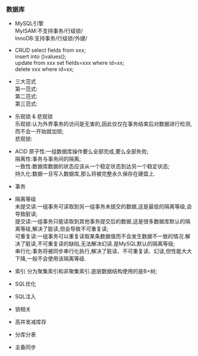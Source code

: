 ### 数据库
- MySQL引擎  
MyISAM:不支持事务/行级锁/  
InnoDB:支持事务/行级锁/外键/  

- CRUD
select fields from xxx;  
insert into ()values();  
update from xxx set fields=xxx where id=xx;  
delete xxx where id=xx;  

- 三大范式  
第一范式:  
第二范式:  
第三范式:  

- 乐观锁 & 悲观锁  
乐观锁:认为外界事务的访问是无害的,因此仅仅在事务结束后对数据进行检测,而不会一开始就加锁;  
悲观锁:

- ACID
原子性:一组数据库操作要么全部完成,要么全部失败;  
隔离性:事务与事务间的隔离;  
一致性:数据库数据的状态应该从一个稳定状态到达另一个稳定状态;  
持久化:数据一旦写入数据库,那么将被完整永久保存在硬盘上.  

- 事务  

- 隔离等级  
未提交读:一组事务可读取到另一组事务未提交的数据,这是最低的隔离等级,会导致脏读;  
提交读:一组事务只能读取到其他事务提交后的数据,这是很多数据库默认的隔离等级,解决了脏读,但会导致不可重复读;  
可重复读:一组事务可以重复读取某条数据值而不会发生数据不一致的情况.解决了脏读,不可重复读的缺陷,无法解决幻读.是MySQL默认的隔离等级;    
串行化:事务将被同步串行化执行,解决了脏读、不可重复读、幻读,但性能大大下降,一般不会使用该隔离等级.

- 索引
分为聚集索引和非聚集索引.底层数据结构使用的是B+树;  

- SQL优化
  
- SQL注入  

- 锁相关  

- 高并发减库存  

- 分库分表  

- 主备同步  
